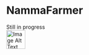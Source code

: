 # NammaFarmer 

Still in progress 
<br><img src="https://i.gifer.com/ZC9Y.gif" alt="Image Alt Text" width="50"/>
